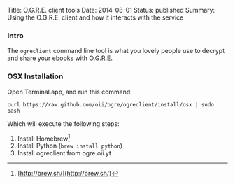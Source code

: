 Title: O.G.R.E. client tools
Date: 2014-08-01
Status: published
Summary: Using the O.G.R.E. client and how it interacts with the service


### Intro

The `ogreclient` command line tool is what you lovely people use to decrypt and share your ebooks with O.G.R.E.


### OSX Installation

Open Terminal.app, and run this command:

    curl https://raw.github.com/oii/ogre/ogreclient/install/osx | sudo bash

Which will execute the following steps:

 1. Install Homebrew[^1]
 2. Install Python (`brew install python`)
 3. Install ogreclient from ogre.oii.yt


[^1]: [http://brew.sh/](http://brew.sh/)
